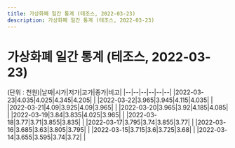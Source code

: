 ```yaml
---
title: 가상화폐 일간 통계 (테조스, 2022-03-23)
description: 가상화폐 일간 통계 (테조스, 2022-03-23)
---
```


가상화폐 일간 통계 (테조스, 2022-03-23)
===

(단위 : 천원)|날짜|시가|저가|고가|종가|비고|
|--|--|--|--|--|--|
|2022-03-23|4.035|4.025|4.345|4.205|    |
|2022-03-22|3.965|3.945|4.115|4.035|    |
|2022-03-21|4.09|3.925|4.09|3.965|    |
|2022-03-20|3.965|3.92|4.185|4.085|    |
|2022-03-19|3.84|3.835|4.025|3.965|    |
|2022-03-18|3.77|3.71|3.855|3.835|    |
|2022-03-17|3.795|3.74|3.855|3.77|    |
|2022-03-16|3.685|3.63|3.805|3.795|    |
|2022-03-15|3.715|3.6|3.725|3.68|    |
|2022-03-14|3.655|3.595|3.74|3.72|    |
